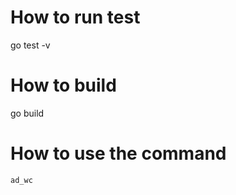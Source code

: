 # How to run test
go test -v

# How to build
go build


# How to use the command

```bash
ad_wc 
```